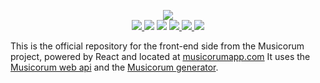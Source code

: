 <p align="center">
  <img src="https://i.imgur.com/QTg3eiE.png" /><br />
  <a href="https://www.jetbrains.com/?from=musicorum">
    <img src="https://img.shields.io/badge/Powered_by_Webstorm-gray.svg?logo=webstorm" />
  </a>
  <img src="https://api.netlify.com/api/v1/badges/c2ff334f-0a30-465d-8ff5-f0bfb7e31b18/deploy-status" />
  <img src="https://img.shields.io/github/license/musicorum-app/web" />
  <a href="https://medium.com/musicorum">
    <img src="https://img.shields.io/badge/Medium%20blog-%40musicorum-brightgreen" />
  </a>
  <a href="https://musicorumapp.com">
    <img src="https://img.shields.io/badge/Website-musicorumapp.com-B71C1C" />
  </a>
  <a href="https://twitter.com/intent/follow?screen_name=musicorumapp">
    <img src="https://img.shields.io/twitter/follow/musicorumapp.svg?style=social" />
  </a>
</p>

This is the official repository for the front-end side from the Musicorum project, powered by React and located at [musicorumapp.com](https://musicorumapp.com)
It uses the [Musicorum web api](https://github.com/musicorum-app/web-api) and the [Musicorum generator](https://github.com/musicorum-app/generator).
